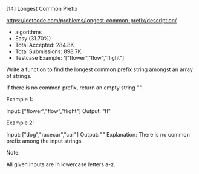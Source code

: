 [14] Longest Common Prefix  

https://leetcode.com/problems/longest-common-prefix/description/

* algorithms
* Easy (31.70%)
* Total Accepted:    284.8K
* Total Submissions: 898.7K
* Testcase Example:  '["flower","flow","flight"]'

Write a function to find the longest common prefix string amongst an array of strings.

If there is no common prefix, return an empty string "".

Example 1:


Input: ["flower","flow","flight"]
Output: "fl"


Example 2:


Input: ["dog","racecar","car"]
Output: ""
Explanation: There is no common prefix among the input strings.


Note:

All given inputs are in lowercase letters a-z.

